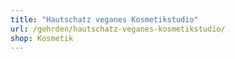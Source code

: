 ```yaml
---
title: "Hautschatz veganes Kosmetikstudio"
url: /gehrden/hautschatz-veganes-kosmetikstudio/
shop: Kosmetik
---
```

